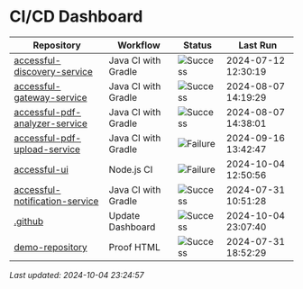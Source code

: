 # CI/CD Dashboard

| Repository | Workflow | Status | Last Run |
| ---------- | -------- | ------ | -------- |
| [accessful-discovery-service](https://github.com/Accessful-AI/accessful-discovery-service) | Java CI with Gradle | ![Success](https://img.shields.io/badge/Success-brightgreen) | 2024-07-12 12:30:19 |
| [accessful-gateway-service](https://github.com/Accessful-AI/accessful-gateway-service) | Java CI with Gradle | ![Success](https://img.shields.io/badge/Success-brightgreen) | 2024-08-07 14:19:29 |
| [accessful-pdf-analyzer-service](https://github.com/Accessful-AI/accessful-pdf-analyzer-service) | Java CI with Gradle | ![Success](https://img.shields.io/badge/Success-brightgreen) | 2024-08-07 14:38:01 |
| [accessful-pdf-upload-service](https://github.com/Accessful-AI/accessful-pdf-upload-service) | Java CI with Gradle | ![Failure](https://img.shields.io/badge/Failure-red) | 2024-09-16 13:42:47 |
| [accessful-ui](https://github.com/Accessful-AI/accessful-ui) | Node.js CI | ![Failure](https://img.shields.io/badge/Failure-red) | 2024-10-04 12:50:56 |
| [accessful-notification-service](https://github.com/Accessful-AI/accessful-notification-service) | Java CI with Gradle | ![Success](https://img.shields.io/badge/Success-brightgreen) | 2024-07-31 10:51:28 |
| [.github](https://github.com/Accessful-AI/.github) | Update Dashboard | ![Success](https://img.shields.io/badge/Success-brightgreen) | 2024-10-04 23:07:40 |
| [demo-repository](https://github.com/Accessful-AI/demo-repository) | Proof HTML | ![Success](https://img.shields.io/badge/Success-brightgreen) | 2024-07-31 18:52:29 |


*Last updated: 2024-10-04 23:24:57*